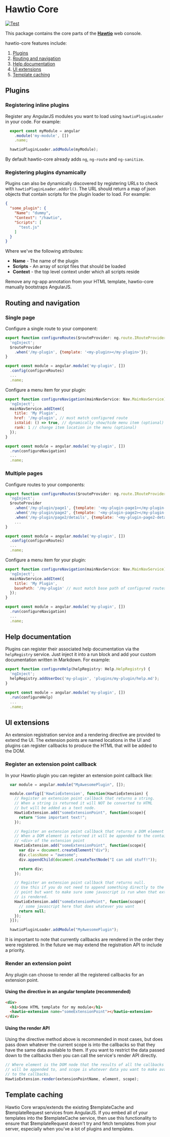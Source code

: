 # Hawtio Core

[![Test](https://github.com/hawtio/hawtio-core/actions/workflows/test.yml/badge.svg)](https://github.com/hawtio/hawtio-core/actions/workflows/test.yml)

This package contains the core parts of the **[Hawtio](http://hawt.io)** web console.

hawtio-core features include:

1. [Plugins](#plugins)
2. [Routing and navigation](#routing-and-navigation)
3. [Help documentation](#help-documentation)
4. [UI extensions](#ui-extensions)
5. [Template caching](#template-caching)

## Plugins

### Registering inline plugins

Register any AngularJS modules you want to load using `hawtioPluginLoader` in your code. For example:

```javascript
  export const myModule = angular
    .module('my-module', [])
    .name;

  hawtioPluginLoader.addModule(myModule);
```

By default hawtio-core already adds `ng`, `ng-route` and `ng-sanitize`.

### Registering plugins dynamically

Plugins can also be dynamically discovered by registering URLs to check with `hawtioPluginLoader.addUrl()`. The URL should return a map of json objects that contain scripts for the plugin loader to load. For example:

```json
{
  "some_plugin": {
    "Name": "dummy",
    "Context": "/hawtio",
    "Scripts": [
      "test.js"
    ]
  }
}
```

Where we've the following attributes:

* **Name** - The name of the plugin
* **Scripts** - An array of script files that should be loaded
* **Context** - the top level context under which all scripts reside

Remove any ng-app annotation from your HTML template, hawtio-core manually bootstraps AngularJS.

## Routing and navigation

### Single page

Configure a single route to your component:

```javascript
export function configureRoutes($routeProvider: ng.route.IRouteProvider) {
  'ngInject';
  $routeProvider
    .when('/my-plugin', {template: '<my-plugin></my-plugin>'});
}

export const module = angular.module('my-plugin', [])
  .config(configureRoutes)
  ...
  .name;
```

Configure a menu item for your plugin:

```javascript
export function configureNavigation(mainNavService: Nav.MainNavService) {
  'ngInject';
  mainNavService.addItem({
    title: 'My Plugin',
    href: '/my-plugin', // must match configured route
    isValid: () => true, // dynamically show/hide menu item (optional)
    rank: 1 // change item location in the menu (optional)
  });
}

export const module = angular.module('my-plugin', [])
  .run(configureNavigation)
  ...
  .name;
```

### Multiple pages

Configure routes to your components:

```javascript
export function configureRoutes($routeProvider: ng.route.IRouteProvider) {
  'ngInject';
  $routeProvider
    .when('/my-plugin/page1', {template: '<my-plugin-page1></my-plugin-page1>'})
    .when('/my-plugin/page2', {template: '<my-plugin-page2></my-plugin-page2>'})
    .when('/my-plugin/page2/details', {template: '<my-plugin-page2-details></my-plugin-page2-details>'})
    ...
}

export const module = angular.module('my-plugin', [])
  .config(configureRoutes)
  ...
  .name;
```

Configure a menu item for your plugin:

```javascript
export function configureNavigation(mainNavService: Nav.MainNavService) {
  'ngInject';
  mainNavService.addItem({
    title: 'My Plugin',
    basePath: '/my-plugin' // must match base path of configured routes
  });
}

export const module = angular.module('my-plugin', [])
  .run(configureNavigation)
  ...
  .name;
```

## Help documentation

Plugins can register their associated help documentation via the `helpRegistry` service. Just inject it into a run block and add your custom documentation written in Markdown. For example:

```javascript
export function configureHelp(helpRegistry: Help.HelpRegistry) {
  'ngInject';
  helpRegistry.addUserDoc('my-plugin', 'plugins/my-plugin/help.md');
}

export const module = angular.module('my-plugin', [])
  .run(configureHelp)
  ...
  .name;
```

## UI extensions

An extension registration service and a rendering directive are provided to extend the UI. The extension points are named locations in the UI and plugins can register callbacks to produce the HTML that will be added to the DOM.

### Register an extension point callback

In your Hawtio plugin you can register an extension point callback like:

```javascript
  var module = angular.module("MyAwesomePlugin", []);

  module.config(['HawtioExtension', function(HawtioExtension) {
    // Register an extension point callback that returns a string.
    // When a string is returned it will NOT be converted to HTML
    // but will be added as a text node.
    HawtioExtension.add("someExtensionPoint", function(scope){
      return "Some important text!";
    });

    // Register an extension point callback that returns a DOM element
    // When a DOM element is returned it will be appended to the containing
    // <div> of the extension point
    HawtioExtension.add("someExtensionPoint", function(scope){
      var div = document.createElement("div");
      div.className = "awesome";
      div.appendChild(document.createTextNode("I can add stuff!"));

      return div;
    });

    // Register an extension point callback that returns null.
    // Use this if you do not need to append something directly to the extension
    // point but want to make sure some javascript is run when that extension point
    // is rendered.
    HawtioExtension.add("someExtensionPoint", function(scope){
      // some javascript here that does whatever you want
      return null;
    });
  }]);

  hawtioPluginLoader.addModule("MyAwesomePlugin");
```

It is important to note that currently callbacks are rendered in the order they were registered.  In the future we may extend the registration API to include a priority.

### Render an extension point

Any plugin can choose to render all the registered callbacks for an extension point.

#### Using the directive in an angular template (recommended)

```html
<div>
  <h1>Some HTML template for my module</h1>
  <hawtio-extension name="someExtensionPoint"></hawtio-extension>
</div>
```

#### Using the render API

Using the directive method above is recommended in most cases, but does pass down whatever
the current scope is into the callbacks so that they have the same data available to them.
If you want to restrict the data passed down to the callbacks then you can call the service's
render API directly.

```javascript
// Where element is the DOM node that the results of all the callbacks
// will be appended to, and scope is whatever data you want to make available
// to the callbacks.
HawtioExtension.render(extensionPointName, element, scope);
```

## Template caching

Hawtio Core wraps/extends the existing $templateCache and $templateRequest services from AngularJS. If you embed all of your templates into the $templateCache service, then use this functionality to ensure that $templateRequest doesn't try and fetch templates from your server, especially when you've a lot of plugins and templates.
